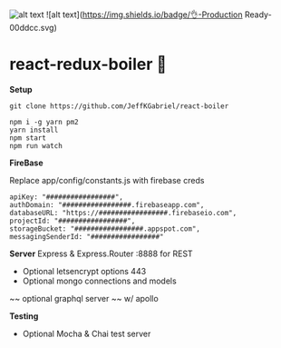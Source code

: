 ![alt text](https://img.shields.io/badge/🔥-Blazing%20Fast-red.svg) ![alt text](https://img.shields.io/badge/👌-Production Ready-00ddcc.svg)

# react-redux-boiler :ghost:

**Setup**

```shell
git clone https://github.com/JeffKGabriel/react-boiler
```

```shell
npm i -g yarn pm2
yarn install
npm start
npm run watch
```

**FireBase**

Replace app/config/constants.js with firebase creds
```
apiKey: "#################",
authDomain: "#################.firebaseapp.com",
databaseURL: "https://#################.firebaseio.com",
projectId: "#################",
storageBucket: "#################.appspot.com",
messagingSenderId: "#################"
```

**Server**
Express & Express.Router :8888 for REST
- Optional letsencrypt options 443
- Optional mongo connections and models

~~ optional graphql server ~~ w/ apollo

**Testing**
- Optional Mocha & Chai test server 
